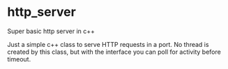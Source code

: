 # http_server
Super basic http server in c++

Just a simple c++ class to serve HTTP requests in a port. No thread is created by this class, but with the interface you can poll
for activity before timeout.

